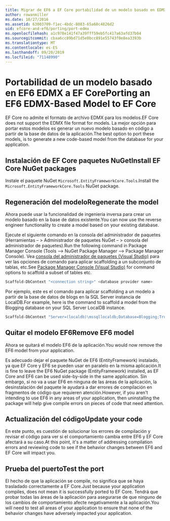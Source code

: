 ```yaml
---
title: Migrar de EF6 a EF Core portabilidad de un modelo basado en EDMX
author: rowanmiller
ms.date: 10/27/2016
ms.assetid: 63003709-f1ec-4bdc-8083-65a60c4826d2
uid: efcore-and-ef6/porting/port-edmx
ms.openlocfilehash: a1c978e141f47a39fff59eb5fc417a63afd37b04
ms.sourcegitcommit: cbaa6cc89bd71d5e0bcc891e55743f0e8ea3393b
ms.translationtype: MT
ms.contentlocale: es-ES
ms.lasthandoff: 09/20/2019
ms.locfileid: "71148990"
---
```

# <a name="porting-an-ef6-edmx-based-model-to-ef-core"></a><span data-ttu-id="f2eff-102">Portabilidad de un modelo basado en EF6 EDMX a EF Core</span><span class="sxs-lookup"><span data-stu-id="f2eff-102">Porting an EF6 EDMX-Based Model to EF Core</span></span>

<span data-ttu-id="f2eff-103">EF Core no admite el formato de archivo EDMX para los modelos.</span><span class="sxs-lookup"><span data-stu-id="f2eff-103">EF Core does not support the EDMX file format for models.</span></span> <span data-ttu-id="f2eff-104">La mejor opción para portar estos modelos es generar un nuevo modelo basado en código a partir de la base de datos de la aplicación.</span><span class="sxs-lookup"><span data-stu-id="f2eff-104">The best option to port these models, is to generate a new code-based model from the database for your application.</span></span>

## <a name="install-ef-core-nuget-packages"></a><span data-ttu-id="f2eff-105">Instalación de EF Core paquetes NuGet</span><span class="sxs-lookup"><span data-stu-id="f2eff-105">Install EF Core NuGet packages</span></span>

<span data-ttu-id="f2eff-106">Instale el paquete NuGet `Microsoft.EntityFrameworkCore.Tools`.</span><span class="sxs-lookup"><span data-stu-id="f2eff-106">Install the `Microsoft.EntityFrameworkCore.Tools` NuGet package.</span></span>

## <a name="regenerate-the-model"></a><span data-ttu-id="f2eff-107">Regeneración del modelo</span><span class="sxs-lookup"><span data-stu-id="f2eff-107">Regenerate the model</span></span>

<span data-ttu-id="f2eff-108">Ahora puede usar la funcionalidad de ingeniería inversa para crear un modelo basado en la base de datos existente.</span><span class="sxs-lookup"><span data-stu-id="f2eff-108">You can now use the reverse engineer functionality to create a model based on your existing database.</span></span>

<span data-ttu-id="f2eff-109">Ejecute el siguiente comando en la consola del administrador de paquetes (Herramientas – > Administrador de paquetes NuGet – > consola del administrador de paquetes).</span><span class="sxs-lookup"><span data-stu-id="f2eff-109">Run the following command in Package Manager Console (Tools –> NuGet Package Manager –> Package Manager Console).</span></span> <span data-ttu-id="f2eff-110">Vea [consola del administrador de paquetes (Visual Studio)](../../core/miscellaneous/cli/powershell.md) para ver las opciones de comando para aplicar scaffolding a un subconjunto de tablas, etc.</span><span class="sxs-lookup"><span data-stu-id="f2eff-110">See [Package Manager Console (Visual Studio)](../../core/miscellaneous/cli/powershell.md) for command options to scaffold a subset of tables etc.</span></span>

``` powershell
Scaffold-DbContext "<connection string>" <database provider name>
```

<span data-ttu-id="f2eff-111">Por ejemplo, este es el comando para aplicar scaffolding a un modelo a partir de la base de datos de blogs en la SQL Server instancia de LocalDB.</span><span class="sxs-lookup"><span data-stu-id="f2eff-111">For example, here is the command to scaffold a model from the Blogging database on your SQL Server LocalDB instance.</span></span>

``` powershell
Scaffold-DbContext "Server=(localdb)\mssqllocaldb;Database=Blogging;Trusted_Connection=True;" Microsoft.EntityFrameworkCore.SqlServer
```

## <a name="remove-ef6-model"></a><span data-ttu-id="f2eff-112">Quitar el modelo EF6</span><span class="sxs-lookup"><span data-stu-id="f2eff-112">Remove EF6 model</span></span>

<span data-ttu-id="f2eff-113">Ahora se quitará el modelo EF6 de la aplicación.</span><span class="sxs-lookup"><span data-stu-id="f2eff-113">You would now remove the EF6 model from your application.</span></span>

<span data-ttu-id="f2eff-114">Es adecuado dejar el paquete NuGet de EF6 (EntityFramework) instalado, ya que EF Core y EF6 se pueden usar en paralelo en la misma aplicación.</span><span class="sxs-lookup"><span data-stu-id="f2eff-114">It is fine to leave the EF6 NuGet package (EntityFramework) installed, as EF Core and EF6 can be used side-by-side in the same application.</span></span> <span data-ttu-id="f2eff-115">Sin embargo, si no va a usar EF6 en ninguna de las áreas de la aplicación, la desinstalación del paquete le ayudará a dar errores de compilación en fragmentos de código que requieren atención.</span><span class="sxs-lookup"><span data-stu-id="f2eff-115">However, if you aren't intending to use EF6 in any areas of your application, then uninstalling the package will help give compile errors on pieces of code that need attention.</span></span>

## <a name="update-your-code"></a><span data-ttu-id="f2eff-116">Actualización del código</span><span class="sxs-lookup"><span data-stu-id="f2eff-116">Update your code</span></span>

<span data-ttu-id="f2eff-117">En este punto, es cuestión de solucionar los errores de compilación y revisar el código para ver si el comportamiento cambia entre EF6 y EF Core afectará a su caso.</span><span class="sxs-lookup"><span data-stu-id="f2eff-117">At this point, it's a matter of addressing compilation errors and reviewing code to see if the behavior changes between EF6 and EF Core will impact you.</span></span>

## <a name="test-the-port"></a><span data-ttu-id="f2eff-118">Prueba del puerto</span><span class="sxs-lookup"><span data-stu-id="f2eff-118">Test the port</span></span>

<span data-ttu-id="f2eff-119">El hecho de que la aplicación se compile, no significa que se haya trasladado correctamente a EF Core.</span><span class="sxs-lookup"><span data-stu-id="f2eff-119">Just because your application compiles, does not mean it is successfully ported to EF Core.</span></span> <span data-ttu-id="f2eff-120">Tendrá que probar todas las áreas de la aplicación para asegurarse de que ninguno de los cambios de comportamiento afecte negativamente a la aplicación.</span><span class="sxs-lookup"><span data-stu-id="f2eff-120">You will need to test all areas of your application to ensure that none of the behavior changes have adversely impacted your application.</span></span>
